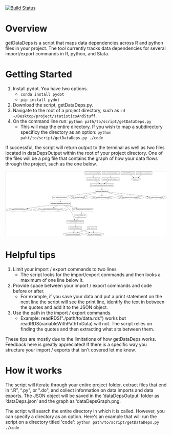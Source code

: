 [![Build Status](https://www.travis-ci.com/lmgibson/getDataDeps.svg?branch=main)](https://www.travis-ci.com/lmgibson/getDataDeps)

# Overview

getDataDeps is a script that maps data dependencies across R and python files in your project. The tool currently tracks data dependencies for several import/export commands in R, python, and Stata.

# Getting Started

1. Install pydot. You have two options.
   - `conda install pydot`
   - `pip install pydot`
2. Download the script, getDataDeps.py.
3. Navigate to the root of a project directory, such as `cd ~/Desktop/project/statisticsAndStuff`.
4. On the command line run: `python path/to/script/getDataDeps.py`
   - This will map the entire directory. If you wish to map a subdirectory specificy the directory as an option: `python paht/to/script/getDataDeps.py ./code`

If successful, the script will return output to the terminal as well as two files located in dataDepsOutput within the root of your project directory. One of the files will be a png file that contains the graph of how your data flows through the project, such as the one below.

![Example Graph](./dataDepsOutput/dataDepsGraph.png)

# Helpful tips

1. Limit your import / export commands to two lines
   - The script looks for the import/export commands and then looks a maximum of one line below it.
2. Provide space between your import / export commands and code before or after.
   - For example, if you save your data and put a print statement on the next line the script will see the print line, identify the text in between the quotes and add it to the JSON object.
3. Use the path in the import / export commands.
   - Example: readRDS("./path/to/data.rds") works but readRDS(variableWithPathToData) will not. The script relies on finding the quotes and then extracting what sits between them.

These tips are mostly due to the limitations of how getDataDeps works. Feedback here is greatly appreciated! If there is a specific way you structure your import / exports that isn't covered let me know.

# How it works

The script will iterate through your entire project folder, extract files that end in “.R”, “.py", or ".do", and collect information on data imports and data exports. The JSON object will be saved in the ‘dataDepsOutput’ folder as ‘dataDeps.json’ and the graph as ‘dataDepsGraph.png.

The script will search the entire directory in which it is called. However, you can specify a directory as an option. Here's an example that will run the script on a directory titled 'code': `python path/to/script/getDataDeps.py ./code`
